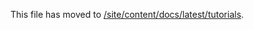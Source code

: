 This file has moved to [/site/content/docs/latest/tutorials](/site/content/docs/latest/tutorials/getting-started.md).
